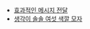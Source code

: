 
- [효과적인 메시지 전달](http://yunsunghan.tistory.com/365)
- [생각이 솔솔 여섯 색깔 모자](http://yunsunghan.tistory.com/377)
